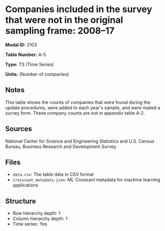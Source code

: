 # Companies included in the survey that were not in the original sampling frame: 2008&#8211;17

**Modal ID:** 2103

**Table Number:** A-5

**Type:** TS (Time Series)

**Units:** (Number of companies)

## Notes

This table shows the counts of companies that were found during the update procedures, were added to each year's sample, and were mailed a survey form. These company counts are not in appendix table A-2.

## Sources

National Center for Science and Engineering Statistics and U.S. Census Bureau, Business Research and Development Survey.

## Files

- `data.csv`: The table data in CSV format
- `croissant_metadata.json`: ML Croissant metadata for machine learning applications

## Structure

- Row hierarchy depth: 1
- Column hierarchy depth: 1
- Time series: Yes
